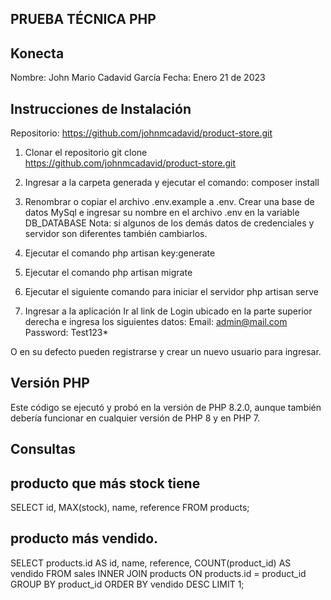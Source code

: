 ## PRUEBA TÉCNICA PHP
## Konecta

Nombre: John Mario Cadavid García
Fecha: Enero 21 de 2023

## Instrucciones de Instalación

Repositorio:
https://github.com/johnmcadavid/product-store.git

1.	Clonar el repositorio
git clone https://github.com/johnmcadavid/product-store.git

2.	Ingresar a la carpeta generada y ejecutar el comando:
composer install

3.	Renombrar o copiar el archivo .env.example a .env. 
Crear una base de datos MySql e ingresar su nombre en el archivo .env en la variable DB_DATABASE
Nota: si algunos de los demás datos de credenciales y servidor son diferentes también cambiarlos.

4.	Ejecutar el comando 
php artisan key:generate

5.	Ejecutar el comando 
php artisan migrate 

6.	Ejecutar el siguiente comando para iniciar el servidor
php artisan serve 

7.	Ingresar a la aplicación
Ir al link de Login ubicado en la parte superior derecha e ingresa los siguientes datos:
Email: admin@mail.com
Password: Test123*	

O en su defecto pueden registrarse y crear un nuevo usuario para ingresar.


## Versión PHP
Este código se ejecutó y probó en la versión de PHP 8.2.0, aunque también debería funcionar en cualquier versión de PHP 8 y en PHP 7.

## Consultas

## producto que más stock tiene
SELECT id, MAX(stock), name, reference FROM products; 

## producto más vendido.
SELECT products.id AS id, name, reference, COUNT(product_id) AS vendido FROM sales INNER JOIN products ON products.id = product_id GROUP BY product_id ORDER BY vendido DESC LIMIT 1;  